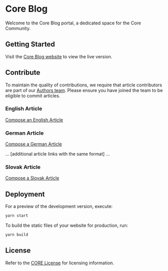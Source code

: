 # Core Blog

Welcome to the Core Blog portal, a dedicated space for the Core Community.

## Getting Started

Visit the [Core Blog website](https://blog.coreblockchain.net) to view the live version.

## Contribute

To maintain the quality of contributions, we require that article contributors are part of our [Authors team](https://github.com/orgs/core-coin/teams/authors). Please ensure you have joined the team to be eligible to commit articles.

### English Article

[Compose an English Article](https://github.com/core-coin/core-blog/new/main/blog?message=English%20Article&description=English%20Article%20Contribution&value=---%0Atitle%3A%20%0Aauthor%3A%20%0Adate%3A%202023-01-01%0Alang%3A%20en-US%0Acategories%3A%0A%20%20-%20%0Atags%3A%0A%20%20-%20%0Aimage%3A%20%2Fimg%2Fblog%2F%0A---%0A%21%5BAlt%20text%5D%28%2Fimg%2Fblog%2F%20%22Image%20title%22%29%0A%0A%3C%21--%20Introduction%20--%3E%0A%0A%3C%21--truncate--%3E%0A%0A%3C%21--%20Content%20--%3E%0A)

### German Article

[Compose a German Article](https://github.com/core-coin/core-blog/new/main/blog/de-DE?message=German%20Article&description=German%20Article%20Contribution&value=---%0Atitle%3A%20%0Aauthor%3A%20%0Adate%3A%202023-01-01%0Alang%3A%20de-DE%0Acategories%3A%0A%20%20-%20%0Atags%3A%0A%20%20-%20%0Aimage%3A%20%2Fimg%2Fblog%2F%0A---%0A%21%5BAlt%20text%5D%28%2Fimg%2Fblog%2F%20%22Image%20title%22%29%0A%0A%3C%21--%20Introduction%20--%3E%0A%0A%3C%21--truncate--%3E%0A%0A%3C%21--%20Content%20--%3E%0A)

... [additional article links with the same format] ...

### Slovak Article

[Compose a Slovak Article](https://github.com/core-coin/core-blog/new/main/blog/sk-SK?message=Slovak%20Article&description=Slovak%20Article%20Contribution&value=---%0Atitle%3A%20%0Aauthor%3A%20%0Adate%3A%202023-01-01%0Alang%3A%20sk-SK%0Acategories%3A%0A%20%20-%20%0Atags%3A%0A%20%20-%20%0Aimage%3A%20%2Fimg%2Fblog%2F%0A---%0A%21%5BAlt%20text%5D%28%2Fimg%2Fblog%2F%20%22Image%20title%22%29%0A%0A%3C%21--%20Introduction%20--%3E%0A%0A%3C%21--truncate--%3E%0A%0A%3C%21--%20Content%20--%3E%0A)

## Deployment

For a preview of the development version, execute:

```js
yarn start
```

To build the static files of your website for production, run:

```js
yarn build
```

## License

Refer to the [CORE License](https://github.com/bchainhub/core-license/blob/master/LICENSE) for licensing information.
